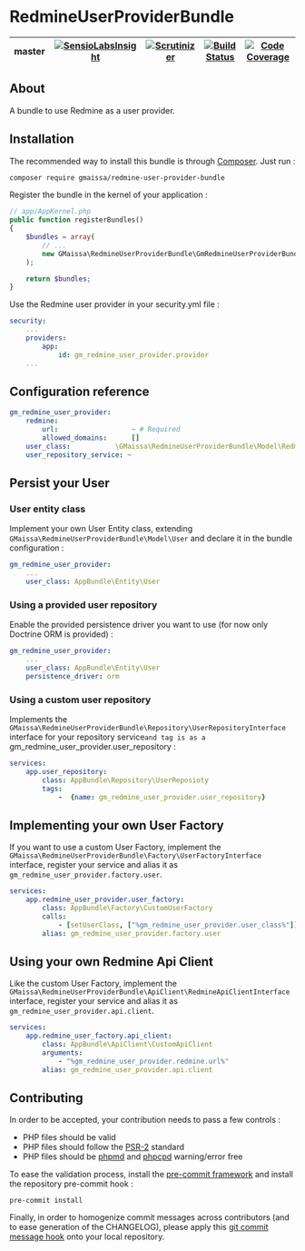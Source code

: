 # RedmineUserProviderBundle

 master | [![SensioLabsInsight](https://insight.sensiolabs.com/projects/443c6ca0-a4ba-4add-a1e6-41dd63a1f14e/mini.png)](https://insight.sensiolabs.com/projects/443c6ca0-a4ba-4add-a1e6-41dd63a1f14e) | [![Scrutinizer](https://img.shields.io/scrutinizer/g/GMaissa/RedmineUserProviderBundle/master.svg)](https://scrutinizer-ci.com/g/GMaissa/RedmineUserProviderBundle/?branch=master) | [![Build Status](https://travis-ci.org/GMaissa/RedmineUserProviderBundle.svg?branch=master)](https://travis-ci.org/GMaissa/RedmineUserProviderBundle) | [![Code Coverage](https://scrutinizer-ci.com/g/GMaissa/RedmineUserProviderBundle/badges/coverage.png?b=master)](https://scrutinizer-ci.com/g/GMaissa/RedmineUserProviderBundle/?branch=master)
--------|---------|-------------|--------|----------

## About

A bundle to use Redmine as a user provider.

## Installation

The recommended way to install this bundle is through [Composer](http://getcomposer.org/). Just run :

```bash
composer require gmaissa/redmine-user-provider-bundle
```

Register the bundle in the kernel of your application :

```php
// app/AppKernel.php
public function registerBundles()
{
    $bundles = array(
        // ...
        new GMaissa\RedmineUserProviderBundle\GmRedmineUserProviderBundle(),
    );

    return $bundles;
}
```

Use the Redmine user provider in your security.yml file :

```yaml
security:
    ...
    providers:
        app:
            id: gm_redmine_user_provider.provider
    ...
```

## Configuration reference

```yaml
gm_redmine_user_provider:
    redmine:
        url:                  ~ # Required
        allowed_domains:      []
    user_class:           \GMaissa\RedmineUserProviderBundle\Model\RedmineUser
    user_repository_service: ~
```

## Persist your User

### User entity class

Implement your own User Entity class, extending `GMaissa\RedmineUserProviderBundle\Model\User` and declare it in the bundle
configuration :

```yaml
gm_redmine_user_provider:
    ...
    user_class: AppBundle\Entity\User
```

### Using a provided user repository

Enable the provided persistence driver you want to use (for now only Doctrine ORM is provided) :

```yaml
gm_redmine_user_provider:
    ...
    user_class: AppBundle\Entity\User
    persistence_driver: orm
```

### Using a custom user repository

Implements the `GMaissa\RedmineUserProviderBundle\Repository\UserRepositoryInterface` interface for your repository
service`and tag is as a `gm_redmine_user_provider.user_repository :

```yaml
services:
    app.user_repository:
        class: AppBundle\Repository\UserReposioty
        tags:
            -  {name: gm_redmine_user_provider.user_repository}
```


## Implementing your own User Factory

If you want to use a custom User Factory, implement the `GMaissa\RedmineUserProviderBundle\Factory\UserFactoryInterface`
interface, register your service and alias it as `gm_redmine_user_provider.factory.user`.

```yaml
services:
    app.redmine_user_provider.user_factory:
        class: AppBundle\Factory\CustomUserFactory
        calls:
            - [setUserClass, ["%gm_redmine_user_provider.user_class%"]]
        alias: gm_redmine_user_provider.factory.user
```

## Using your own Redmine Api Client

Like the custom User Factory, implement the `GMaissa\RedmineUserProviderBundle\ApiClient\RedmineApiClientInterface`
interface, register your service and alias it as `gm_redmine_user_provider.api.client`.

```yaml
services:
    app.redmine_user_factory.api_client:
        class: AppBundle\ApiClient\CustomApiClient
        arguments:
            - "%gm_redmine_user_provider.redmine.url%"
        alias: gm_redmine_user_provider.api.client
```

## Contributing

In order to be accepted, your contribution needs to pass a few controls : 

* PHP files should be valid
* PHP files should follow the [PSR-2](http://www.php-fig.org/psr/psr-2/) standard
* PHP files should be [phpmd](https://phpmd.org) and [phpcpd](https://github.com/sebastianbergmann/phpcpd)
warning/error free

To ease the validation process, install the [pre-commit framework](http://pre-commit.com)
and install the repository pre-commit hook :

    pre-commit install

Finally, in order to homogenize commit messages across contributors (and to ease generation of the CHANGELOG),
please apply this [git commit message hook](https://gist.github.com/GMaissa/f008b2ffca417c09c7b8)
onto your local repository. 
